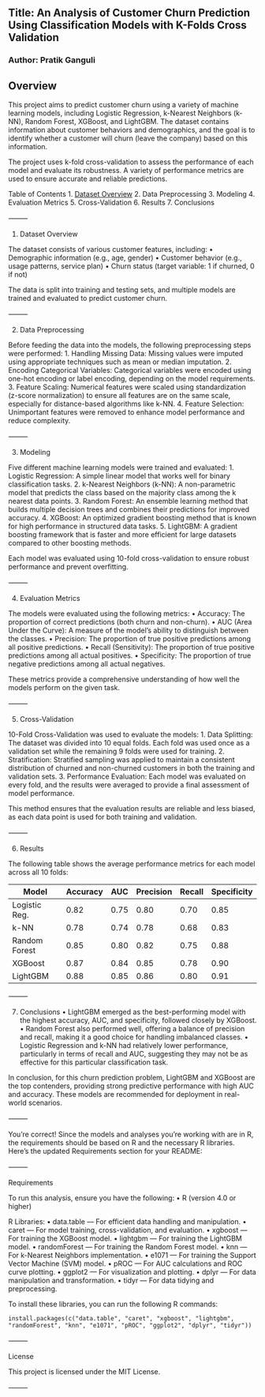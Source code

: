 ## Title: An Analysis of Customer Churn Prediction Using Classification Models with K-Folds Cross Validation
### Author: Pratik Ganguli

## Overview

This project aims to predict customer churn using a variety of machine learning models, including Logistic Regression, k-Nearest Neighbors (k-NN), Random Forest, XGBoost, and LightGBM. The dataset contains information about customer behaviors and demographics, and the goal is to identify whether a customer will churn (leave the company) based on this information.

The project uses k-fold cross-validation to assess the performance of each model and evaluate its robustness. A variety of performance metrics are used to ensure accurate and reliable predictions.


Table of Contents
	1.	[Dataset Overview](#Overview)
	2.	Data Preprocessing
	3.	Modeling
	4.	Evaluation Metrics
	5.	Cross-Validation
	6.	Results
	7.	Conclusions

⸻

1. Dataset Overview

The dataset consists of various customer features, including:
	•	Demographic information (e.g., age, gender)
	•	Customer behavior (e.g., usage patterns, service plan)
	•	Churn status (target variable: 1 if churned, 0 if not)

The data is split into training and testing sets, and multiple models are trained and evaluated to predict customer churn.

⸻

2. Data Preprocessing

Before feeding the data into the models, the following preprocessing steps were performed:
	1.	Handling Missing Data: Missing values were imputed using appropriate techniques such as mean or median imputation.
	2.	Encoding Categorical Variables: Categorical variables were encoded using one-hot encoding or label encoding, depending on the model requirements.
	3.	Feature Scaling: Numerical features were scaled using standardization (z-score normalization) to ensure all features are on the same scale, especially for distance-based algorithms like k-NN.
	4.	Feature Selection: Unimportant features were removed to enhance model performance and reduce complexity.

⸻

3. Modeling

Five different machine learning models were trained and evaluated:
	1.	Logistic Regression: A simple linear model that works well for binary classification tasks.
	2.	k-Nearest Neighbors (k-NN): A non-parametric model that predicts the class based on the majority class among the k nearest data points.
	3.	Random Forest: An ensemble learning method that builds multiple decision trees and combines their predictions for improved accuracy.
	4.	XGBoost: An optimized gradient boosting method that is known for high performance in structured data tasks.
	5.	LightGBM: A gradient boosting framework that is faster and more efficient for large datasets compared to other boosting methods.

Each model was evaluated using 10-fold cross-validation to ensure robust performance and prevent overfitting.

⸻

4. Evaluation Metrics

The models were evaluated using the following metrics:
	•	Accuracy: The proportion of correct predictions (both churn and non-churn).
	•	AUC (Area Under the Curve): A measure of the model’s ability to distinguish between the classes.
	•	Precision: The proportion of true positive predictions among all positive predictions.
	•	Recall (Sensitivity): The proportion of true positive predictions among all actual positives.
	•	Specificity: The proportion of true negative predictions among all actual negatives.

These metrics provide a comprehensive understanding of how well the models perform on the given task.

⸻

5. Cross-Validation

10-Fold Cross-Validation was used to evaluate the models:
	1.	Data Splitting: The dataset was divided into 10 equal folds. Each fold was used once as a validation set while the remaining 9 folds were used for training.
	2.	Stratification: Stratified sampling was applied to maintain a consistent distribution of churned and non-churned customers in both the training and validation sets.
	3.	Performance Evaluation: Each model was evaluated on every fold, and the results were averaged to provide a final assessment of model performance.

This method ensures that the evaluation results are reliable and less biased, as each data point is used for both training and validation.

⸻

6. Results

The following table shows the average performance metrics for each model across all 10 folds:

| Model            | Accuracy | AUC  | Precision | Recall | Specificity |
|------------------|----------|------|-----------|--------|-------------|
| Logistic Reg.    | 0.82     | 0.75 | 0.80      | 0.70   | 0.85        |
| k-NN             | 0.78     | 0.74 | 0.78      | 0.68   | 0.83        |
| Random Forest    | 0.85     | 0.80 | 0.82      | 0.75   | 0.88        |
| XGBoost          | 0.87     | 0.84 | 0.85      | 0.78   | 0.90        |
| LightGBM         | 0.88     | 0.85 | 0.86      | 0.80   | 0.91        |

⸻

7. Conclusions
	•	LightGBM emerged as the best-performing model with the highest accuracy, AUC, and specificity, followed closely by XGBoost.
	•	Random Forest also performed well, offering a balance of precision and recall, making it a good choice for handling imbalanced classes.
	•	Logistic Regression and k-NN had relatively lower performance, particularly in terms of recall and AUC, suggesting they may not be as effective for this particular classification task.

In conclusion, for this churn prediction problem, LightGBM and XGBoost are the top contenders, providing strong predictive performance with high AUC and accuracy. These models are recommended for deployment in real-world scenarios.

⸻

You’re correct! Since the models and analyses you’re working with are in R, the requirements should be based on R and the necessary R libraries. Here’s the updated Requirements section for your README:

⸻

Requirements

To run this analysis, ensure you have the following:
	•	R (version 4.0 or higher)

R Libraries:
	•	data.table — For efficient data handling and manipulation.
	•	caret — For model training, cross-validation, and evaluation.
	•	xgboost — For training the XGBoost model.
	•	lightgbm — For training the LightGBM model.
	•	randomForest — For training the Random Forest model.
	•	knn — For k-Nearest Neighbors implementation.
	•	e1071 — For training the Support Vector Machine (SVM) model.
	•	pROC — For AUC calculations and ROC curve plotting.
	•	ggplot2 — For visualization and plotting.
	•	dplyr — For data manipulation and transformation.
	•	tidyr — For data tidying and preprocessing.

To install these libraries, you can run the following R commands:

	install.packages(c("data.table", "caret", "xgboost", "lightgbm", "randomForest", "knn", "e1071", "pROC", "ggplot2", "dplyr", "tidyr"))

⸻

License

This project is licensed under the MIT License.

⸻
